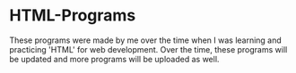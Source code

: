 # HTML-Programs
 
These programs were made by me over the time when I was learning and practicing 'HTML' for web development. Over the time, these programs will be updated and more programs will be uploaded as well.